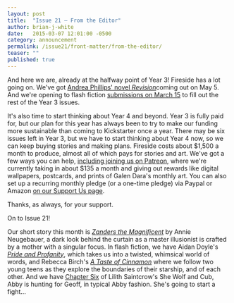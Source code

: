```yaml
---
layout: post
title:  "Issue 21 — From the Editor"
author: brian-j-white
date:   2015-03-07 12:01:00 -0500
category: announcement
permalink: /issue21/front-matter/from-the-editor/
teaser: ""
published: true
---
```


And here we are, already at the halfway point of Year 3! Fireside has a lot going on. We've got [Andrea Phillips' novel _Revision_](/books/ )coming out on May 5. And we're opening to flash fiction [submissions on March 15](/submissions/) to fill out the rest of the Year 3 issues.

It's also time to start thinking about Year 4 and beyond. Year 3 is fully paid for, but our plan for this year has always been to try to make our funding more sustainable than coming to Kickstarter once a year. There may be six issues left in Year 3, but we have to start thinking about Year 4 now, so we can keep buying stories and making plans. Fireside costs about $1,500 a month to produce, almost all of which pays for stories and art. We've got a few ways you can help, [including joining us on Patreon](https://www.patreon.com/firesidefiction), where we're currently taking in about $135 a month and giving out rewards like digital wallpapers, postcards, and prints of Galen Dara's monthly art. You can also set up a recurring monthly pledge (or a one-time pledge) via Paypal or Amazon [on our Support Us page](/support-us/).

Thanks, as always, for your support.

On to Issue 21!

Our short story this month is [_Zanders the Magnificent_](/issue21/chapter/zanders-the-magnificent/) by Annie Neugebauer, a dark look behind the curtain as a master illusionist is crafted by a mother with a singular focus. In flash fiction, we have Aidan Doyle's [_Pride and Profanity_](/issue21/chapter/pride-and-profanity/), which takes us into a twisted, whimsical world of words, and Rebecca Birch's [_A Taste of Cinnamon_](/issue21/chapter/a-taste-of-cinnamon/) where we follow two young teens as they explore the boundaries of their starship, and of each other. And we have [Chapter Six](/issue21/chapter/she-wolf-and-cub-chapter-six/) of Lilith Saintcrow's She Wolf and Cub, Abby is hunting for Geoff, in typical Abby fashion. She's going to start a fight…
